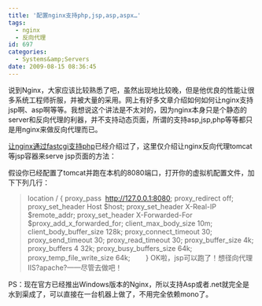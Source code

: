 ```yaml
---
title: '配置nginx支持php,jsp,asp,aspx…'
tags:
  - nginx
  - 反向代理
id: 697
categories:
  - Systems&amp;Servers
date: 2009-08-15 08:36:45
---
```


说到Nginx，大家应该比较熟悉了吧，虽然出现地比较晚，但是他优良的性能让很多系统工程师折服，并被大量的采用。网上有好多文章介绍如何如何让nginx支持jsp啊、asp啊等等。我想说这个讲法是不太对的，因为nginx本身只是个静态的server和反向代理的利器，并不支持动态页面，所谓的支持asp,jsp,php等等都只是用nginx来做反向代理而已。

<!--more-->

[让nginx通过fastcgi支持php](http://kangzj.net/nginx_php_fastcgi_ubuntu/)已经介绍过了，这里仅介绍让nginx反向代理tomcat等jsp容器来serve jsp页面的方法：

假设你已经配置了tomcat并跑在本机的8080端口，打开你的虚拟机配置文件，加下下列几行：
> location / {
> proxy_pass  http://127.0.0.1:8080;
> proxy_redirect off;
> proxy_set_header Host $host;
> proxy_set_header X-Real-IP $remote_addr;
> proxy_set_header X-Forwarded-For $proxy_add_x_forwarded_for;
> client_max_body_size 10m;
> client_body_buffer_size 128k;
> proxy_connect_timeout 30;
> proxy_send_timeout 30;
> proxy_read_timeout 30;
> proxy_buffer_size 4k;
> proxy_buffers 4 32k;
> proxy_busy_buffers_size 64k;
> proxy_temp_file_write_size 64k;       
> }
OK啦，jsp可以跑了！想径向代理IIS?apache?——尽管去做吧！

PS：现在官方已经推出Windows版本的Nginx，所以支持Asp或者.net就完全是水到渠成了，可以直接在一台机器上做了，不用完全依赖mono了。
